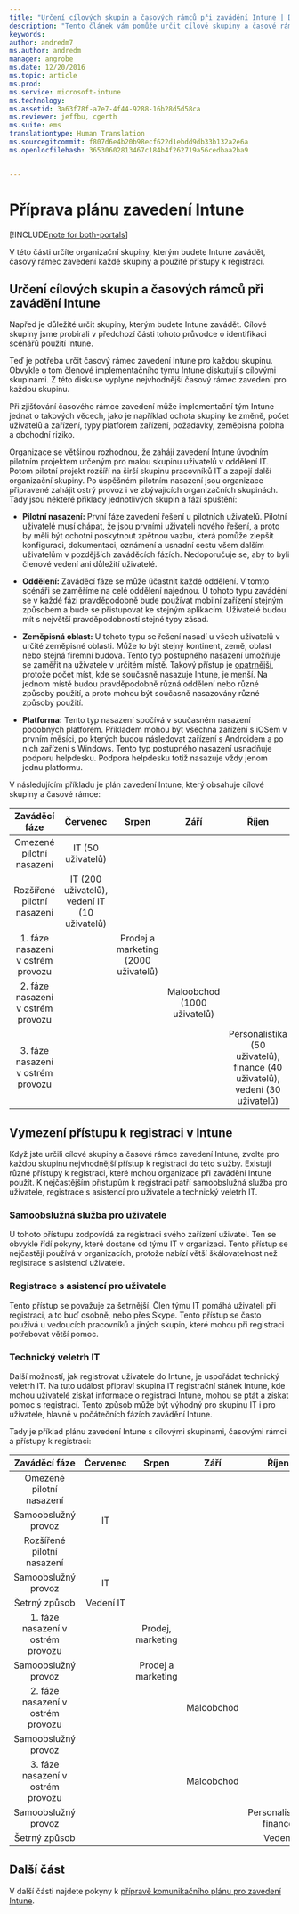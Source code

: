 ```yaml
---
title: "Určení cílových skupin a časových rámců při zavádění Intune | Dokumentace Microsoftu"
description: "Tento článek vám pomůže určit cílové skupiny a časové rámce při cloudové implementaci Microsoft Intune."
keywords: 
author: andredm7
ms.author: andredm
manager: angrobe
ms.date: 12/20/2016
ms.topic: article
ms.prod: 
ms.service: microsoft-intune
ms.technology: 
ms.assetid: 3a63f78f-a7e7-4f44-9288-16b28d5d58ca
ms.reviewer: jeffbu, cgerth
ms.suite: ems
translationtype: Human Translation
ms.sourcegitcommit: f807d6e4b20b98ecf622d1ebdd9db33b132a2e6a
ms.openlocfilehash: 36530602813467c184b4f262719a56cedbaa2ba9


---
```


# <a name="develop-an-intune-rollout-plan"></a>Příprava plánu zavedení Intune

[!INCLUDE[note for both-portals](../includes/note-for-both-portals.md)]

V této části určíte organizační skupiny, kterým budete Intune zavádět, časový rámec zavedení každé skupiny a použité přístupy k registraci.

## <a name="determine-intune-rollout-targeted-groups-and-timeframes"></a>Určení cílových skupin a časových rámců při zavádění Intune

Napřed je důležité určit skupiny, kterým budete Intune zavádět. Cílové skupiny jsme probírali v předchozí části tohoto průvodce o identifikaci scénářů použití Intune.

Teď je potřeba určit časový rámec zavedení Intune pro každou skupinu. Obvykle o tom členové implementačního týmu Intune diskutují s cílovými skupinami. Z této diskuse vyplyne nejvhodnější časový rámec zavedení pro každou skupinu.

Při zjišťování časového rámce zavedení může implementační tým Intune jednat o takových věcech, jako je například ochota skupiny ke změně, počet uživatelů a zařízení, typy platforem zařízení, požadavky, zeměpisná poloha a obchodní riziko.

Organizace se většinou rozhodnou, že zahájí zavedení Intune úvodním pilotním projektem určeným pro malou skupinu uživatelů v oddělení IT. Potom pilotní projekt rozšíří na širší skupinu pracovníků IT a zapojí další organizační skupiny. Po úspěšném pilotním nasazení jsou organizace připravené zahájit ostrý provoz i ve zbývajících organizačních skupinách. Tady jsou některé příklady jednotlivých skupin a fází spuštění:

-   **Pilotní nasazení:** První fáze zavedení řešení u pilotních uživatelů. Pilotní uživatelé musí chápat, že jsou prvními uživateli nového řešení, a proto by měli být ochotni poskytnout zpětnou vazbu, která pomůže zlepšit konfiguraci, dokumentaci, oznámení a usnadní cestu všem dalším uživatelům v pozdějších zaváděcích fázích. Nedoporučuje se, aby to byli členové vedení ani důležití uživatelé.

-   **Oddělení:** Zaváděcí fáze se může účastnit každé oddělení. V tomto scénáři se zaměříme na celé oddělení najednou. U tohoto typu zavádění se v každé fázi pravděpodobně bude používat mobilní zařízení stejným způsobem a bude se přistupovat ke stejným aplikacím. Uživatelé budou mít s největší pravděpodobností stejné typy zásad.

-   **Zeměpisná oblast:** U tohoto typu se řešení nasadí u všech uživatelů v určité zeměpisné oblasti. Může to být stejný kontinent, země, oblast nebo stejná firemní budova. Tento typ postupného nasazení umožňuje se zaměřit na uživatele v určitém místě. Takový přístup je [opatrnější](#user-assisted-enrollment), protože počet míst, kde se současně nasazuje Intune, je menší. Na jednom místě budou pravděpodobně různá oddělení nebo různé způsoby použití, a proto mohou být současně nasazovány různé způsoby použití.

-   **Platforma:** Tento typ nasazení spočívá v současném nasazení podobných platforem. Příkladem mohou být všechna zařízení s iOSem v prvním měsíci, po kterých budou následovat zařízení s Androidem a po nich zařízení s Windows. Tento typ postupného nasazení usnadňuje podporu helpdesku. Podpora helpdesku totiž nasazuje vždy jenom jednu platformu.

V následujícím příkladu je plán zavedení Intune, který obsahuje cílové skupiny a časové rámce:

| **Zaváděcí fáze** | **Červenec** | **Srpen** | **Září** | **Říjen** |
|:---:|:---:|:---:|:---:|:---:|
| Omezené pilotní nasazení | IT (50 uživatelů) |  |  |  |                                                         
| Rozšířené pilotní nasazení | IT (200 uživatelů), vedení IT (10 uživatelů) |  |  |  |                                                         
| 1. fáze nasazení v ostrém provozu |  | Prodej a marketing (2000 uživatelů) |  |  |
| 2. fáze nasazení v ostrém provozu |  |  | Maloobchod (1000 uživatelů) |  |
| 3. fáze nasazení v ostrém provozu |  |  |  | Personalistika (50 uživatelů), finance (40 uživatelů), vedení (30 uživatelů) |

## <a name="determine-the-intune-enrollment-approach"></a>Vymezení přístupu k registraci v Intune

Když jste určili cílové skupiny a časové rámce zavedení Intune, zvolte pro každou skupinu nejvhodnější přístup k registraci do této služby. Existují různé přístupy k registraci, které mohou organizace při zavádění Intune použít. K nejčastějším přístupům k registraci patří samoobslužná služba pro uživatele, registrace s asistencí pro uživatele a technický veletrh IT.

### <a name="user-self-service"></a>Samoobslužná služba pro uživatele

U tohoto přístupu zodpovídá za registraci svého zařízení uživatel. Ten se obvykle řídí pokyny, které dostane od týmu IT v organizaci. Tento přístup se nejčastěji používá v organizacích, protože nabízí větší škálovatelnost než registrace s asistencí uživatele.

### <a name="user-assisted-enrollment"></a>Registrace s asistencí pro uživatele

Tento přístup se považuje za šetrnější. Člen týmu IT pomáhá uživateli při registraci, a to buď osobně, nebo přes Skype. Tento přístup se často používá u vedoucích pracovníků a jiných skupin, které mohou při registraci potřebovat větší pomoc.

### <a name="it-tech-fair"></a>Technický veletrh IT

Další možností, jak registrovat uživatele do Intune, je uspořádat technický veletrh IT. Na tuto událost připraví skupina IT registrační stánek Intune, kde mohou uživatelé získat informace o registraci Intune, mohou se ptát a získat pomoc s registrací. Tento způsob může být výhodný pro skupinu IT i pro uživatele, hlavně v počátečních fázích zavádění Intune.

Tady je příklad plánu zavedení Intune s cílovými skupinami, časovými rámci a přístupy k registraci:

| **Zaváděcí fáze** | **Červenec** | **Srpen** | **Září** | **Říjen** |
|:---:|:---:|:---:|:---:|:---:|
| Omezené pilotní nasazení |  |  |  |  |                                                         
| Samoobslužný provoz | IT |  |  |  |
| Rozšířené pilotní nasazení |  |  |  |  |                                                         
| Samoobslužný provoz | IT |  |  |  |
| Šetrný způsob | Vedení IT |  |  |  |
| 1. fáze nasazení v ostrém provozu |  | Prodej, marketing |  |  |
| Samoobslužný provoz |  | Prodej a marketing |  |  |
| 2. fáze nasazení v ostrém provozu |  |  | Maloobchod |  |
| Samoobslužný provoz |  |  |  |  |
| 3. fáze nasazení v ostrém provozu |  |  | Maloobchod |  |
| Samoobslužný provoz |  |  |  | Personalistika, finance |
| Šetrný způsob |  |  |  | Vedení |

## <a name="next-section"></a>Další část

V další části najdete pokyny k [přípravě komunikačního plánu pro zavedení Intune](section-5-develop-a-rollout-communication-plan.md).



<!--HONumber=Dec16_HO5-->



